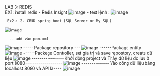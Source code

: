 LAB 3: REDIS  
      EX1: install redis - Redis Insight
      ![image](https://github.com/vicute0707/Lab2_lab3_tuan3va4/assets/122417490/0c989e0f-b639-4744-9cec-763eb3efd7f5)
        - test lệnh :
        ![image](https://github.com/vicute0707/Lab2_lab3_tuan3va4/assets/122417490/37969db9-7b3f-41dd-a79b-1684402bb20c)

     Ex2.: 2. CRUD spring boot (SQL Server or My SQL) 
  ![image](https://github.com/vicute0707/Lab2_lab3_tuan3va4/assets/122417490/50bf2b62-24d5-4178-acb8-199483465939)
      
      -- add vào pom.xml
 ![image](https://github.com/vicute0707/Lab2_lab3_tuan3va4/assets/122417490/0263fb76-ec4c-4a04-b384-2ad927c190e1)
      ----- Package repository ---
 ![image](https://github.com/vicute0707/Lab2_lab3_tuan3va4/assets/122417490/117faed5-134d-49ad-b659-2f29d41a51b0)
      ------Package entity
![image](https://github.com/vicute0707/Lab2_lab3_tuan3va4/assets/122417490/230d9ec1-3af7-4cb9-aeb1-3387d3148c5f)
      ------Packege Controller, set gía trị và save repostory, create dữ liệu 
![image](https://github.com/vicute0707/Lab2_lab3_tuan3va4/assets/122417490/45794394-7e21-40fa-913c-b59050e4097a)
-----------------Khởi động project và Thấy dữ liệu đc lưu ở port 8080-------------------
![image](https://github.com/vicute0707/Lab2_lab3_tuan3va4/assets/122417490/ae85ff1c-7de0-4dae-9cee-fb1b20eba903)
-------------- Vào cổng dữ liệu bằng localhost 8080 và API là----
![image](https://github.com/vicute0707/Lab2_lab3_tuan3va4/assets/122417490/266086cd-aae7-4172-bea6-bd5ac3502e52)



